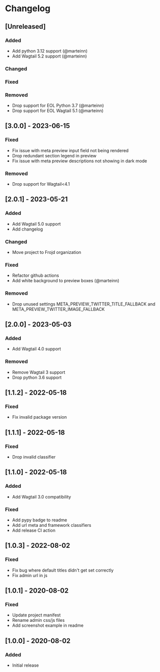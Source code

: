 # Changelog

## [Unreleased]
### Added
- Add python 3.12 support (@marteinn)
- Add Wagtail 5.2 support (@marteinn)

### Changed
### Fixed
### Removed
- Drop support for EOL Python 3.7 (@marteinn)
- Drop support for EOL Wagtail 5.1 (@marteinn)


## [3.0.0] - 2023-06-15

### Fixed
- Fix issue with meta preview input field not being rendered
- Drop redundant section legend in preview
- Fix issue with meta preview descriptions not showing in dark mode

### Removed
- Drop support for Wagtail<4.1

## [2.0.1] - 2023-05-21

### Added
- Add Wagtail 5.0 support
- Add changelog

### Changed
- Move project to Frojd organization

### Fixed
- Refactor github actions
- Add white background to preview boxes (@marteinn)

### Removed
- Drop unused settings META_PREVIEW_TWITTER_TITLE_FALLBACK and META_PREVIEW_TWITTER_IMAGE_FALLBACK

## [2.0.0] - 2023-05-03

### Added
- Add Wagtail 4.0 support

### Removed
- Remove Wagtail 3 support
- Drop python 3.6 support

## [1.1.2] - 2022-05-18

### Fixed
- Fix invalid package version

## [1.1.1] - 2022-05-18

### Fixed
- Drop invalid classifier

## [1.1.0] - 2022-05-18

### Added
- Add Wagtail 3.0 compatibility

### Fixed
- Add pypy badge to readme
- Add url meta and framework classifiers
- Add release CI action

## [1.0.3] - 2022-08-02

### Fixed
- Fix bug where default titles didn't get set correctly
- Fix admin url in js

## [1.0.1] - 2020-08-02

### Fixed
- Update project manifest
- Rename admin css/js files
- Add screenshot example in readme

## [1.0.0] - 2020-08-02

### Added
- Initial release
